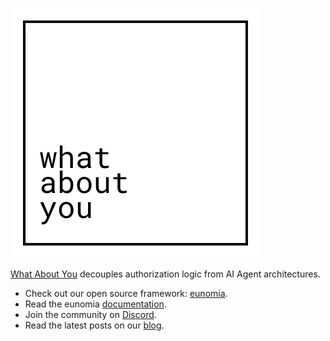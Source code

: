 ![WAY Logo](../assets/logo.svg)

[What About You][whataboutyou-website] decouples authorization logic from AI Agent architectures.
* Check out our open source framework: [eunomia][eunomia-github].
* Read the eunomia [documentation][eunomia-docs].
* Join the community on [Discord][discord].
* Read the latest posts on our [blog][whataboutyou-blog].

[whataboutyou-website]: https://whataboutyou.ai/
[whataboutyou-blog]: https://whataboutyou.ai/blog
[eunomia-github]: https://github.com/whataboutyou-ai/eunomia
[eunomia-docs]: https://whataboutyou-ai.github.io/eunomia/
[discord]: https://discord.gg/TyhGZtzg3G
